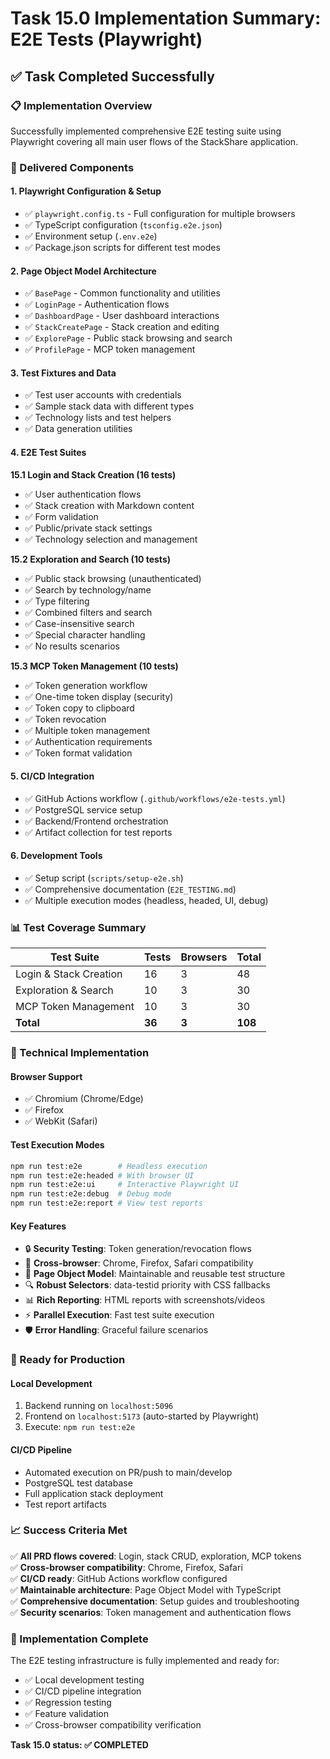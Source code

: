 # Task 15.0 Implementation Summary: E2E Tests (Playwright)

## ✅ Task Completed Successfully

### 📋 Implementation Overview

Successfully implemented comprehensive E2E testing suite using Playwright covering all main user flows of the StackShare application.

### 🎯 Delivered Components

#### 1. **Playwright Configuration & Setup**
- ✅ `playwright.config.ts` - Full configuration for multiple browsers
- ✅ TypeScript configuration (`tsconfig.e2e.json`) 
- ✅ Environment setup (`.env.e2e`)
- ✅ Package.json scripts for different test modes

#### 2. **Page Object Model Architecture**
- ✅ `BasePage` - Common functionality and utilities
- ✅ `LoginPage` - Authentication flows
- ✅ `DashboardPage` - User dashboard interactions  
- ✅ `StackCreatePage` - Stack creation and editing
- ✅ `ExplorePage` - Public stack browsing and search
- ✅ `ProfilePage` - MCP token management

#### 3. **Test Fixtures and Data**
- ✅ Test user accounts with credentials
- ✅ Sample stack data with different types
- ✅ Technology lists and test helpers
- ✅ Data generation utilities

#### 4. **E2E Test Suites**

**15.1 Login and Stack Creation (16 tests)**
- ✅ User authentication flows
- ✅ Stack creation with Markdown content
- ✅ Form validation 
- ✅ Public/private stack settings
- ✅ Technology selection and management

**15.2 Exploration and Search (10 tests)**  
- ✅ Public stack browsing (unauthenticated)
- ✅ Search by technology/name
- ✅ Type filtering
- ✅ Combined filters and search
- ✅ Case-insensitive search
- ✅ Special character handling
- ✅ No results scenarios

**15.3 MCP Token Management (10 tests)**
- ✅ Token generation workflow
- ✅ One-time token display (security)
- ✅ Token copy to clipboard
- ✅ Token revocation
- ✅ Multiple token management
- ✅ Authentication requirements
- ✅ Token format validation

#### 5. **CI/CD Integration**
- ✅ GitHub Actions workflow (`.github/workflows/e2e-tests.yml`)
- ✅ PostgreSQL service setup
- ✅ Backend/Frontend orchestration
- ✅ Artifact collection for test reports

#### 6. **Development Tools**
- ✅ Setup script (`scripts/setup-e2e.sh`)
- ✅ Comprehensive documentation (`E2E_TESTING.md`)
- ✅ Multiple execution modes (headless, headed, UI, debug)

### 📊 Test Coverage Summary

| Test Suite | Tests | Browsers | Total |
|------------|-------|----------|-------|
| Login & Stack Creation | 16 | 3 | 48 |
| Exploration & Search | 10 | 3 | 30 |  
| MCP Token Management | 10 | 3 | 30 |
| **Total** | **36** | **3** | **108** |

### 🔧 Technical Implementation

#### Browser Support
- ✅ Chromium (Chrome/Edge)
- ✅ Firefox
- ✅ WebKit (Safari)

#### Test Execution Modes
```bash
npm run test:e2e        # Headless execution
npm run test:e2e:headed # With browser UI
npm run test:e2e:ui     # Interactive Playwright UI  
npm run test:e2e:debug  # Debug mode
npm run test:e2e:report # View test reports
```

#### Key Features
- 🔒 **Security Testing**: Token generation/revocation flows
- 📱 **Cross-browser**: Chrome, Firefox, Safari compatibility
- 🎯 **Page Object Model**: Maintainable and reusable test structure
- 🔍 **Robust Selectors**: data-testid priority with CSS fallbacks
- 📊 **Rich Reporting**: HTML reports with screenshots/videos
- ⚡ **Parallel Execution**: Fast test suite execution
- 🛡️ **Error Handling**: Graceful failure scenarios

### 🚀 Ready for Production

#### Local Development
1. Backend running on `localhost:5096`
2. Frontend on `localhost:5173` (auto-started by Playwright)
3. Execute: `npm run test:e2e`

#### CI/CD Pipeline
- Automated execution on PR/push to main/develop
- PostgreSQL test database
- Full application stack deployment
- Test report artifacts

### 📈 Success Criteria Met

✅ **All PRD flows covered**: Login, stack CRUD, exploration, MCP tokens  
✅ **Cross-browser compatibility**: Chrome, Firefox, Safari  
✅ **CI/CD ready**: GitHub Actions workflow configured  
✅ **Maintainable architecture**: Page Object Model with TypeScript  
✅ **Comprehensive documentation**: Setup guides and troubleshooting  
✅ **Security scenarios**: Token management and authentication flows  

### 🎉 Implementation Complete

The E2E testing infrastructure is fully implemented and ready for:
- ✅ Local development testing
- ✅ CI/CD pipeline integration
- ✅ Regression testing
- ✅ Feature validation
- ✅ Cross-browser compatibility verification

**Task 15.0 status: ✅ COMPLETED**